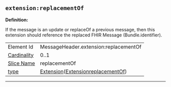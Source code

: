 ## `extension:replacementOf`

<b>Definition:</b><br>

If the message is an update or replaceOf a previous message, then this extension should reference the replaced FHIR Message (Bundle.identifier).

| | |
|----|----|
|Element Id|MessageHeader.extension:replacementOf|
|[Cardinality](https://www.hl7.org/fhir/conformance-rules.html#cardinality)|0..1|
|[Slice Name](https://www.hl7.org/fhir/profiling.html#slicing)|replacementOf|
|[type](https://www.hl7.org/fhir/datatypes.html)|[Extension](https://www.hl7.org/fhir/datatypes.html#Extension)([ExtensionreplacementOf](https://simplifier.net/resolve?target=simplifier&fhirVersion=R4&scope=uk.nhsdigital.medicines.r4.test@2.6.5-prerelease&canonical=https://fhir.nhs.uk/StructureDefinition/Extension-England-MessageHeaderReplacement))|

---
